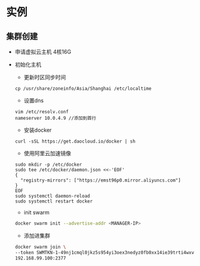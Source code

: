 # 实例
## 集群创建
- 申请虚拟云主机 4核16G
- 初始化主机
  - 更新时区同步时间
  ```shell
  cp /usr/share/zoneinfo/Asia/Shanghai /etc/localtime
  ```
  - 设置dns
  ```shell
  vim /etc/resolv.conf
  nameserver 10.0.4.9 //添加到首行
  ```
  - 安装docker
  ```shell
  curl -sSL https://get.daocloud.io/docker | sh
  ```
  - 使用阿里云加速镜像
  ```shell
  sudo mkdir -p /etc/docker
  sudo tee /etc/docker/daemon.json <<-'EOF'
  {
    "registry-mirrors": ["https://emst96p0.mirror.aliyuncs.com"]
  }
  EOF
  sudo systemctl daemon-reload
  sudo systemctl restart docker
  ```
  - init swarm
  ```bash
  docker swarm init --advertise-addr <MANAGER-IP>
  ```

  - 添加进集群  
  ```bash
  docker swarm join \
  --token SWMTKN-1-49nj1cmql0jkz5s954yi3oex3nedyz0fb0xx14ie39trti4wxv-8vxv8rssmk743ojnwacrr2e7c \
  192.168.99.100:2377
  ```




